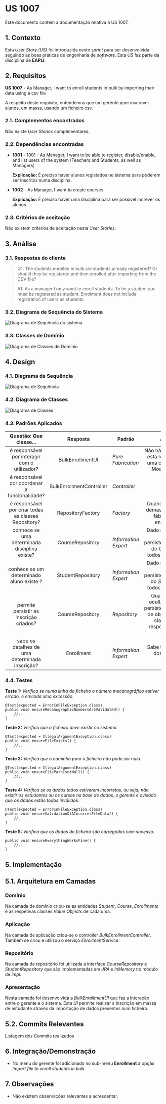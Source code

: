 # US 1007

Este documento contém a documentação relativa à US 1007.

## 1. Contexto

Esta *User Story (US)* foi introduzida neste *sprint* para ser desenvolvida seguindo as boas práticas de engenharia de *software*.
Esta *US* faz parte da disciplina de **EAPLI**.

## 2. Requisitos

**US 1007** - As Manager, I want to enroll students in bulk by importing their data using a csv file

A respeito deste requisito, entendemos que um gerente quer inscrever alunos, em massa, usando um ficheiro csv.

### 2.1. Complementos encontrados

Não existe *User Stories* complementares.

### 2.2. Dependências encontradas

- **1001** - 1001 - As Manager, I want to be able to register, disable/enable, and list users of the system (Teachers 
and Students, as well as Managers)

  **Explicação:** É preciso haver alunos registados no sistema para poderem ser inscritos numa disciplina.

- **1002** - As Manager, I want to create courses

  **Explicação:** É preciso haver uma disciplina para ser possível increver os alunos.

### 2.3. Critérios de aceitação

Não existem critérios de aceitação nesta *User Stories*.

## 3. Análise

### 3.1. Respostas do cliente

>Q1: The students enrolled in bulk are students already registered? Or should they be registered and then enrolled after importing from the CSV file?
> 
>A1: As a manager I only want to enroll students. To be a student you must be registered as student. Enrolment does not include registration of users as students.

### 3.2. Diagrama de Sequência do Sistema

![Diagrama de Sequência do sistema](./SVG/system-sequence-diagram.svg)

### 3.3. Classes de Domínio

![Diagrama de Classes de Domínio](SVG/domain-classes.svg)

## 4. Design

### 4.1. Diagrama de Sequência

![Diagrama de Sequência](SVG/sequence-diagram.svg)

### 4.2. Diagrama de Classes

![Diagrama de Classes](SVG/class-diagram.svg)

### 4.3. Padrões Aplicados

|                Questão: Que classe...                |         Resposta         | Padrão               |                                                                Justificação                                                                 |
|:----------------------------------------------------:|:------------------------:|----------------------|:-------------------------------------------------------------------------------------------------------------------------------------------:|
|    é responsável por interagir com o utilizador?     |     BulkEnrollmentUI     | *Pure Fabrication*   |                        Não há razão para atribuir esta responsabilidade a uma classe presente no Modelo de Domínio.                         |
|    é responsável por coordenar a funcionalidade?     | BulkEnrollmentController | *Controller*         |                                                                                                                                             |
| é responsável por criar todas as classes Repository? |    RepositoryFactory     | *Factory*            |                               Quando uma entidade é demasiado complexa, as fábricas fornecem encapsulamento.                                |
|    conhece se uma determinada disciplina existe?     |     CourseRepository     | *Information Expert* |                     Dado que é responsável pela persistência/reconstrução do *Course*, conhece todos os seus detalhes.                      |
|       conhece se um determinado aluno existe ?       |    StudentRepository     | *Information Expert* |                     Dado que é responsável pela persistência/reconstrução do *Student*, conhece todos os seus detalhes.                     |
|       permite persistir as inscrição criados?        |     CourseRepository     | *Repository*         | Quando se pretende ocultar os detalhes de persistência/reconstrução de objetos cria-se uma classe Repository responsável por essas tarefas. |
|    sabe os detalhes de uma determinada inscrição?    |        Enrollment        | *Information Expert* |                                             Sabe toda a informação dos dados que lhe pertencem.                                             |

### 4.4. Testes

**Teste 1:** *Verifica se numa linha do ficheiro o número mecanográfico estiver errado, é enviada uma excessão.*

```
@Test(expected = ErrorInFileException.class)
public void ensureMecanographicNumbersAreValidated() {
	//...
}
```

**Teste 2:** *Verifica que o ficheiro deve existir no sistema.*

```
@Test(expected = IllegalArgumentException.class)
public void ensureFileExists() {
	//...
}
```

**Teste 3:** *Verifica que o caminho para o ficheiro não pode ser nulo.*

```
@Test(expected = IllegalArgumentException.class)
public void ensureFilePathIsntNull() {
	//...
}
```

**Teste 4:** *Verifica se os dados todos estiverem incorretos, ou seja, não existir os estudantes ou os cursos na base 
de dados, o gerente é avisado que os dados estão todos inválidos.*

```
@Test(expected = ErrorInFileException.class)
public void ensureValidationOfAIncorretFileData() {
	//...
}
```

**Teste 5:** *Verifica que os dados do ficheiro são carregados com sucesso.*

```
public void ensureEverythingWorksFine() {
	//...
}
```

## 5. Implementação

## 5.1. Arquitetura em Camadas
### Domínio

Na camada de domínio criou-se as entidades *Student*, *Course*, *Enrollments* e as respetivas classes *Value Objects* de 
cada uma.

### Aplicação

Na camada de aplicação criou-se o controller *BulkEnrollmentController*. Também se criou e utilizou o serviço 
*EnrollmentService*.

### Repositório

Na camada de repositório foi utilizada a interface *CourseRepository* e *StudentRepository* que são implementadas em 
*JPA* e *InMemory* no módulo de *impl*.

### Apresentação

Nesta camada foi desenvolvida a *BulkEnrollmentUI* que faz a interação entre o gerente e o sistema. Esta *UI* permite 
realizar a inscrição em massa de estudante através da importação de dados presentes num ficheiro.

## 5.2. Commits Relevantes

[Listagem dos Commits realizados](https://github.com/Departamento-de-Engenharia-Informatica/sem4pi-22-23-20/issues/20)

## 6. Integração/Demonstração

* No menu do gerente foi adicionado no sub-menu **Enrollment** a opção *Import file to enroll students in bulk*.

## 7. Observações

* Não existem observações relevantes a acrescentar.